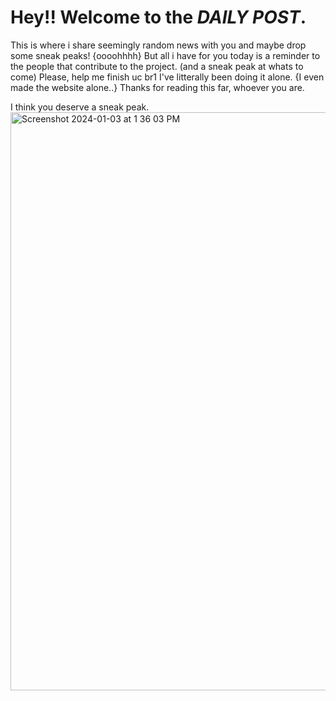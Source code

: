 # Hey!! Welcome to the ***DAILY POST***.
This is where i share seemingly random news with you and maybe drop some sneak peaks! {oooohhhh}
But all i have for you today is a reminder to the people that contribute to the project. (and a sneak peak at whats to come)
Please, help me finish uc br1
I've litterally been doing it alone. {I even made the website alone..}
Thanks for reading this far, whoever you are.










I think you deserve a sneak peak.
<img width="925" alt="Screenshot 2024-01-03 at 1 36 03 PM" src="https://github.com/Reed-group/home/assets/77684463/d2a13cc4-44a1-493d-b292-44a7162f342d">
